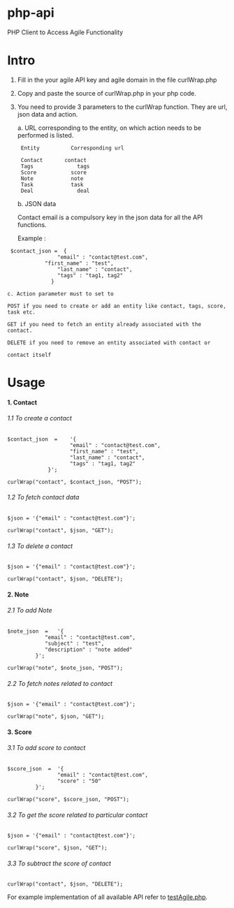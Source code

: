 php-api
=======

PHP Client to Access Agile Functionality

# Intro

1. Fill in the your agile API key and agile domain in the file curlWrap.php

2. Copy and paste the source of curlWrap.php in your php code.

3. You need to provide 3 parameters to the curlWrap function. They are url, json data and action.

	a. URL corresponding to the entity, on which action needs to be performed is listed.

		Entity 			Corresponding url
	
		Contact	 	  contact
		Tags			  tags
		Score		  	score
		Note		  	note
		Task		  	task
		Deal			  deal

	b. JSON data

	Contact email is a compulsory key in the json data for all the API functions.
		
	Example :

```
 $contact_json =  {
    			"email" : "contact@test.com",
   			"first_name" : "test",
    			"last_name" : "contact",
    			"tags" : "tag1, tag2"
    		  }
```
	c. Action parameter must to set to 

	POST if you need to create or add an entity like contact, tags, score, task etc.

	GET if you need to fetch an entity already associated with the contact.

	DELETE if you need to remove an entity associated with contact or 

	contact itself

# Usage

#### 1. Contact

###### 1.1 To create a contact

```
$contact_json  =	'{
    				"email" : "contact@test.com",
    				"first_name" : "test",
    				"last_name" : "contact",
    				"tags" : "tag1, tag2"
			 }';

curlWrap("contact", $contact_json, "POST");
```
###### 1.2 To fetch contact data 

```
$json = '{"email" : "contact@test.com"}';

curlWrap("contact", $json, "GET");
```
###### 1.3 To delete a contact 

```
$json = '{"email" : "contact@test.com"}';

curlWrap("contact", $json, "DELETE");
```

#### 2. Note

###### 2.1 To add Note

```
$note_json  =	'{
			"email" : "contact@test.com",
			"subject" : "test",
			"description" : "note added"
		 }';

curlWrap("note", $note_json, "POST");
```
###### 2.2 To fetch notes related to contact

```
$json = '{"email" : "contact@test.com"}';

curlWrap("note", $json, "GET");
```

#### 3. Score

###### 3.1 To add score to contact

```
$score_json  =	'{
    			"email" : "contact@test.com",
    			"score" : "50"
		 }';

curlWrap("score", $score_json, "POST");
```
###### 3.2 To get the score related to particular contact

```
$json = '{"email" : "contact@test.com"}';

curlWrap("score", $json, "GET");
```
###### 3.3 To subtract the score of contact 

```
curlWrap("contact", $json, "DELETE");
```

For example implementation of all available API refer to [testAgile.php](https://github.com/agilecrm/php-api/blob/master/testAgile.php).
